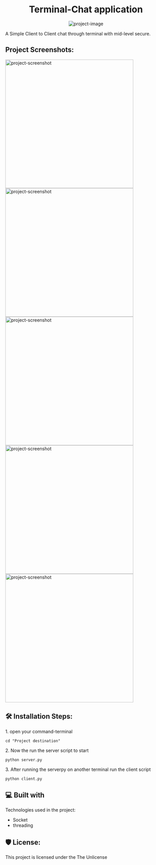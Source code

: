 <h1 align="center" id="title">Terminal-Chat application</h1>

<p align="center"><img src="(https://github.com/bhaskar10h/Terminal-Chat-App/assets/112790780/4ac65092-f17b-443e-8d28-2e9f96175e68)" alt="project-image"></p>

<p id="description">A Simple Client to Client chat through terminal with mid-level secure.</p>

<h2>Project Screenshots:</h2>

<img src="file:///C:/Users/bhask/Pictures/Screenshots/Server%20on-line.png" alt="project-screenshot" width="400" height="400/">

<img src="file:///C:/Users/bhask/Pictures/Screenshots/server%20connect%20-%20client-1.png" alt="project-screenshot" width="400" height="400/">

<img src="file:///C:/Users/bhask/Pictures/Screenshots/server%20connect%20-%20client%20-%202.png" alt="project-screenshot" width="400" height="400/">

<img src="file:///C:/Users/bhask/Pictures/Screenshots/Client-1%20Sent.png" alt="project-screenshot" width="400" height="400/">

<img src="file:///C:/Users/bhask/Pictures/Screenshots/Client-2%20Received.png" alt="project-screenshot" width="400" height="400/">

<h2>🛠️ Installation Steps:</h2>

<p>1. open your command-terminal</p>

```
cd "Project destination"
```

<p>2. Now the run the server script to start</p>

```
python server.py
```

<p>3. After running the serverpy on another terminal run the client script</p>

```
python client.py
```

  
  
<h2>💻 Built with</h2>

Technologies used in the project:

*   Socket
*   threading

<h2>🛡️ License:</h2>

This project is licensed under the The Unlicense
